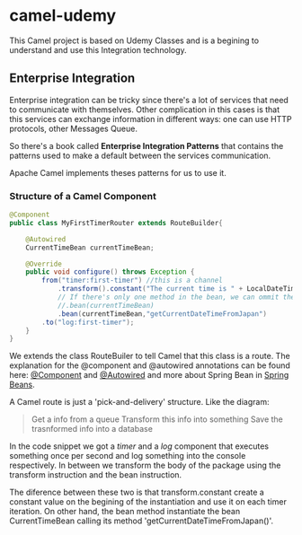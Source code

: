 # camel-udemy

This Camel project is based on Udemy Classes and is a begining to understand and use this Integration technology.

## Enterprise Integration

Enterprise integration can be tricky since there's a lot of services that need to communicate with themselves. Other complication in this cases is that this services can exchange information in different ways: one can use HTTP protocols, other Messages Queue.

So there's a book called **Enterprise Integration Patterns** that contains the patterns used to make a default between the services communication.

Apache Camel implements theses patterns for us to use it.

### Structure of a Camel Component

``` java
@Component
public class MyFirstTimerRouter extends RouteBuilder{

    @Autowired
    CurrentTimeBean currentTimeBean;

    @Override
    public void configure() throws Exception {
        from("timer:first-timer") //this is a channel
            .transform().constant("The current time is " + LocalDateTime.now()
            // If there's only one method in the bean, we can ommit the method name
            //.bean(currentTimeBean)
            .bean(currentTimeBean,"getCurrentDateTimeFromJapan")
        .to("log:first-timer");
    }
}
```

We extends the class RouteBuiler to tell Camel that this class is a route.
The explanation for the @component and @autowired annotations can be found here:
[@Component](https://www.baeldung.com/spring-component-annotation) and [@Autowired](https://www.baeldung.com/spring-autowire) and more about Spring Bean in [Spring Beans](https://www.baeldung.com/spring-bean).

A Camel route is just a 'pick-and-delivery' structure. Like the diagram:
> Get a info from a queue
> Transform this info into something
> Save the trasnformed info into a database

In the code snippet we got a *timer* and a *log* component that executes something once per second and log something into the console respectively. In between we transform the body of the package using the transform instruction and the bean instruction.

The diference between these two is that transform.constant create a constant value on the begining of the instantiation and use it on each timer iteration. On other hand, the bean method instantiate the bean CurrentTimeBean calling its method 'getCurrentDateTimeFromJapan()'.


